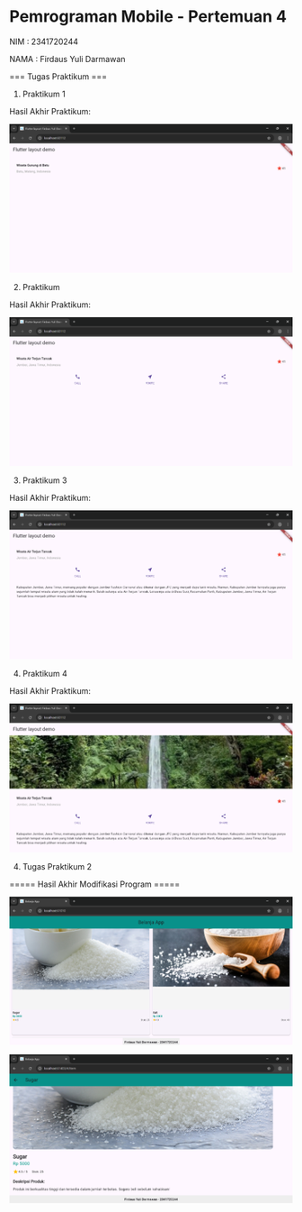 # Pemrograman Mobile - Pertemuan 4

NIM : 2341720244

NAMA : Firdaus Yuli Darmawan

===  Tugas Praktikum  ===
1. Praktikum 1

Hasil Akhir Praktikum:

![kode1](img/image1.png)

2. Praktikum 

Hasil Akhir Praktikum:

![kode1](img/image2.png)

3. Praktikum 3

Hasil Akhir Praktikum:

![kode1](img/image3.png)

4. Praktikum 4

Hasil Akhir Praktikum:

![kode1](img/image4.png)

4. Tugas Praktikum 2

=====  Hasil Akhir Modifikasi Program  =====

![kode1](img/image5.png)

![kode1](img/image6.png)